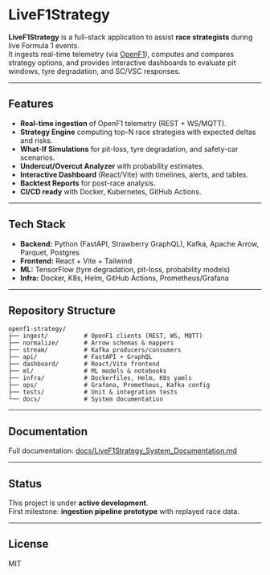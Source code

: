 # LiveF1Strategy

**LiveF1Strategy** is a full-stack application to assist **race strategists** during live Formula 1 events.  
It ingests real-time telemetry (via [OpenF1](https://github.com/openf1)), computes and compares strategy options, and provides interactive dashboards to evaluate pit windows, tyre degradation, and SC/VSC responses.

---

## Features
- **Real-time ingestion** of OpenF1 telemetry (REST + WS/MQTT).
- **Strategy Engine** computing top-N race strategies with expected deltas and risks.
- **What-If Simulations** for pit-loss, tyre degradation, and safety-car scenarios.
- **Undercut/Overcut Analyzer** with probability estimates.
- **Interactive Dashboard** (React/Vite) with timelines, alerts, and tables.
- **Backtest Reports** for post-race analysis.
- **CI/CD ready** with Docker, Kubernetes, GitHub Actions.

---

## Tech Stack
- **Backend:** Python (FastAPI, Strawberry GraphQL), Kafka, Apache Arrow, Parquet, Postgres
- **Frontend:** React + Vite + Tailwind
- **ML:** TensorFlow (tyre degradation, pit-loss, probability models)
- **Infra:** Docker, K8s, Helm, GitHub Actions, Prometheus/Grafana

---

## Repository Structure
```
openf1-strategy/
├── ingest/          # OpenF1 clients (REST, WS, MQTT)
├── normalize/       # Arrow schemas & mappers
├── stream/          # Kafka producers/consumers
├── api/             # FastAPI + GraphQL
├── dashboard/       # React/Vite frontend
├── ml/              # ML models & notebooks
├── infra/           # Dockerfiles, Helm, K8s yamls
├── ops/             # Grafana, Prometheus, Kafka config
├── tests/           # Unit & integration tests
└── docs/            # System documentation
```

---

## Documentation
Full documentation: [docs/LiveF1Strategy_System_Documentation.md](docs/LiveF1Strategy_System_Documentation.md)

---

## Status
This project is under **active development**.  
First milestone: **ingestion pipeline prototype** with replayed race data.

---

## License
MIT
